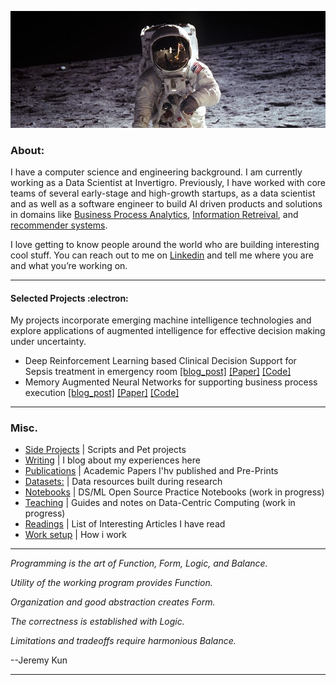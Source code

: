 
![Alt text](nasa.jpg)

###  About:
I have a computer science and engineering background.  I am currently working as a Data Scientist at Invertigro. Previously, I have worked with core teams of several early-stage and high-growth startups, as a data scientist and as well as a software engineer to build AI driven products and solutions in domains like [Business Process Analytics](https://blog.asjadk.com/deepprocess/), [Information Retreival](https://blog.asjadk.com/semantic_search/), and [recommender systems](https://blog.asjadk.com/music/). 

I love getting to know people around the world who are building interesting cool stuff. You can reach out to me on [Linkedin](https://www.linkedin.com/in/asjad/) and tell me where you are and what you’re working on. 

----

#### Selected Projects  :electron:	

My projects incorporate emerging machine intelligence technologies and explore applications of augmented intelligence for effective decision making under uncertainty.

- Deep Reinforcement Learning based Clinical Decision Support for Sepsis treatment in emergency room  [[blog_post]](https://blog.asjadk.com/decision_support/) [[Paper]](https://link.springer.com/chapter/10.1007/978-3-030-91431-8_2) [[Code]](https://github.com/asjad99/MIMIC_RL_COACH)
- Memory Augmented Neural Networks for supporting business process execution [[blog_post]](https://blog.asjadk.com/deepprocess/) [[Paper]](https://link.springer.com/chapter/10.1007/978-3-030-91431-8_2) [[Code]](https://github.com/asjad99/DeepProcess)


----


### Misc.

- [Side Projects](https://github.com/asjad99/software_directory/blob/main/README.md)  | Scripts and Pet projects 
- [Writing](https://www.asjadk.com/) |  I blog about my experiences here 
- [Publications](https://scholar.google.com.au/citations?user=3dLAqxwAAAAJ&hl=en&oi=sra) | Academic Papers I'hv published and Pre-Prints
- [Datasets:](https://www.kaggle.com/asjad99) | Data resources built during research
- [Notebooks](https://github.com/asjad99/Machine-Learning-GYM) | DS/ML Open Source Practice Notebooks  (work in progress) 
- [Teaching](https://github.com/asjad99/knowledge_base) | Guides and notes on Data-Centric Computing (work in progress)  
- [Readings](https://github.com/asjad99/general_readings) | List of Interesting Articles I have read 
- [Work setup](https://github.com/asjad99/software_directory/blob/main/pc_build.md) | How i work 

-----------

*Programming is the art of Function, Form, Logic, and Balance.*

*Utility of the working program provides Function.*

*Organization and good abstraction creates Form.*

*The correctness is established with Logic.*

*Limitations and tradeoffs require harmonious Balance.*

--Jeremy Kun



-----------


<!---
 Systems Programming Rust (OS + databases)

Databases, 
http://www.gotw.ca/publications/concurrency-ddj.htm
https://news.ycombinator.com/item?id=27647079
-->


<!-- Moonshots: 
https://github.com/ossu/computer-science#readme
Human-level concept learning through probabilistic program induction
Going deep into langauge, reinforcement learning 
<a href="">
  <img align="center" src="https://github-readme-streak-stats.herokuapp.com/?user=asjad99&theme=blue-green" />
</a>
<!-- 
https://www.cs.cornell.edu/jeh/book.pdf
https://web.stanford.edu/class/cs168/index.html
- BDI systems 

<!--unity ant simulation
https://www.youtube.com/watch?v=X-iSQQgOd1A

<!-- inspiration: 
https://paperswithcode.com/sota
also see data products and newsletters: 
<!-- 
-



"A person often meets his destiny on the road he took to avoid it."

*“If you want to build a ship, don't drum up the men to gather wood, divide the work, and give orders. Instead, teach them to yearn for the vast and endless sea.”*
--->





